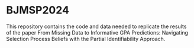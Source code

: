 # BJMSP2024
This repository contains the code and data needed to replicate the results of the paper From Missing Data to Informative GPA Predictions: Navigating Selection Process Beliefs with the Partial Identifiability Approach.
